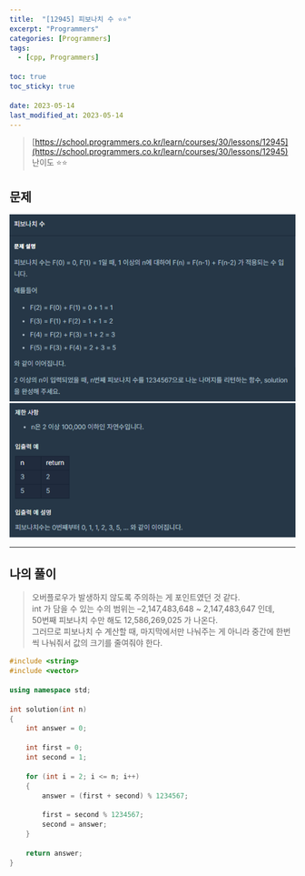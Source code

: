 ```yaml
---
title:  "[12945] 피보나치 수 ⭐⭐"
excerpt: "Programmers"
categories: [Programmers]
tags:
  - [cpp, Programmers]

toc: true
toc_sticky: true
 
date: 2023-05-14
last_modified_at: 2023-05-14
---
```


> [https://school.programmers.co.kr/learn/courses/30/lessons/12945](https://school.programmers.co.kr/learn/courses/30/lessons/12945)  
> 난이도 ⭐⭐

## 문제

![피보나치 수](https://github.com/eggmong/eggmongImages/raw/main/Programmers/12945_1.png)  
![피보나치 수](https://github.com/eggmong/eggmongImages/raw/main/Programmers/12945_2.png)  


***

## 나의 풀이
  
> 오버플로우가 발생하지 않도록 주의하는 게 포인트였던 것 같다.  
> int 가 담을 수 있는 수의 범위는 –2,147,483,648 ~ 2,147,483,647 인데,  
> 50번째 피보나치 수만 해도 12,586,269,025 가 나온다.  
> 그러므로 피보나치 수 계산할 때, 마지막에서만 나눠주는 게 아니라 중간에 한번씩 나눠줘서 값의 크기를 줄여줘야 한다.  

```cpp
#include <string>
#include <vector>

using namespace std;

int solution(int n)
{
	int answer = 0;

	int first = 0;
	int second = 1;

	for (int i = 2; i <= n; i++)
	{
		answer = (first + second) % 1234567;

		first = second % 1234567;
		second = answer;
	}

	return answer;
}
```